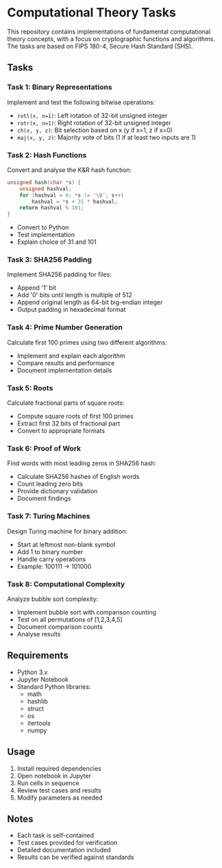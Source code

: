 # Computational Theory Tasks

This repository contains implementations of fundamental computational theory concepts, with a focus on cryptographic functions and algorithms. The tasks are based on FIPS 180-4, Secure Hash Standard (SHS).

## Tasks

### Task 1: Binary Representations
Implement and test the following bitwise operations:
- `rotl(x, n=1)`: Left rotation of 32-bit unsigned integer
- `rotr(x, n=1)`: Right rotation of 32-bit unsigned integer
- `ch(x, y, z)`: Bit selection based on x (y if x=1, z if x=0)
- `maj(x, y, z)`: Majority vote of bits (1 if at least two inputs are 1)

### Task 2: Hash Functions
Convert and analyse the K&R hash function:
```c
unsigned hash(char *s) {
    unsigned hashval;
    for (hashval = 0; *s != '\0'; s++)
        hashval = *s + 31 * hashval;
    return hashval % 101;
}
```
- Convert to Python
- Test implementation
- Explain choice of 31 and 101

### Task 3: SHA256 Padding
Implement SHA256 padding for files:
- Append '1' bit
- Add '0' bits until length is multiple of 512
- Append original length as 64-bit big-endian integer
- Output padding in hexadecimal format

### Task 4: Prime Number Generation
Calculate first 100 primes using two different algorithms:
- Implement and explain each algorithm
- Compare results and performance
- Document implementation details

### Task 5: Roots
Calculate fractional parts of square roots:
- Compute square roots of first 100 primes
- Extract first 32 bits of fractional part
- Convert to appropriate formats

### Task 6: Proof of Work
Find words with most leading zeros in SHA256 hash:
- Calculate SHA256 hashes of English words
- Count leading zero bits
- Provide dictionary validation
- Document findings

### Task 7: Turing Machines
Design Turing machine for binary addition:
- Start at leftmost non-blank symbol
- Add 1 to binary number
- Handle carry operations
- Example: 100111 → 101000

### Task 8: Computational Complexity
Analyze bubble sort complexity:
- Implement bubble sort with comparison counting
- Test on all permutations of [1,2,3,4,5]
- Document comparison counts
- Analyse results

## Requirements
- Python 3.x
- Jupyter Notebook
- Standard Python libraries:
  - math
  - hashlib
  - struct
  - os
  - itertools
  - numpy

## Usage
1. Install required dependencies
2. Open notebook in Jupyter
3. Run cells in sequence
4. Review test cases and results
5. Modify parameters as needed

## Notes
- Each task is self-contained
- Test cases provided for verification
- Detailed documentation included
- Results can be verified against standards